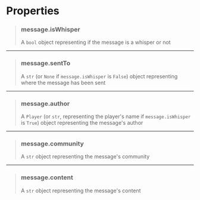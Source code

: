 # Properties
>### message.isWhisper
>A `bool` object representing if the message is a whisper or not
>
---
>### message.sentTo
>A `str` (or `None` if `message.isWhisper` is `False`) object representing where the message has been sent
>
---
>### message.author
>A `Player` (or `str`, representing the player's name if `message.isWhisper` is `True`) object representing the message's author
>
---
>### message.community
>A `str` object representing the message's community
>
---
>### message.content
>A `str` object representing the message's content
>
